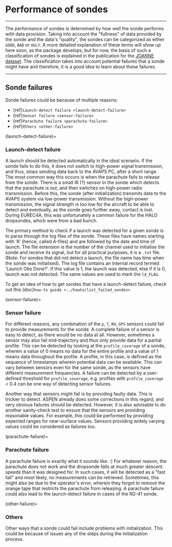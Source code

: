 # Performance of sondes

----

The performance of sondes is determined by how well the sonde performs with data provision. Taking into account the "fullness" of data provided by the sonde and the data's "quality", the sondes can be categorized as either `GOOD`, `BAD` or `UGLY`. A more detailed explanation of these terms will show up here soon, as the package develops, but for now, the basis of such a classification of sondes is explained in the publication for the [JOANNE dataset](https://doi.org/10.5194/essd-13-5253-2021). The classification takes into account potential failures that a sonde might have and therefore, it is a good idea to learn about these failures.

----
## Sonde failures

Sonde failures could be because of multiple reasons:

- {ref}`Launch-detect failure <launch-detect-failure>`
- {ref}`Sensor failure <sensor-failure>` 
- {ref}`Parachute failure <parachute-failure>`
- {ref}`Others <other-failure>`

(launch-detect-failure)=
### Launch-detect failure

A launch should be detected automatically in the ideal scenario. If the sonde fails to do this, it does not switch to high-power signal transmission, and thus, stops sending data back to the AVAPS PC, after a short range. The most common way this occurs is when the parachute fails to release from the sonde. There is a small IR (?) sensor in the sonde which detects that the parachute is out, and then switches on high-power radio transmission. Before this, the sonde (after initialization) transmits data to the AVAPS system via low-power transmission. Without the high-power transmission, the signal strength is too low for the aircraft to be able to detect and eventually, as the sonde goes further away, contact is lost. During EUREC4A, this was unfortunately a common failure for the HALO dropsondes, which were from a bad bunch.
    
The primary method to check if a launch was detected for a given sonde is to parse through the log files of the sonde. These files have names starting with 'A' (hence, called A-files) and are followed by the date and time of launch. The file extension is the number of the channel used to initialise the sonde and receive its signal, but for all practical purposes, it is a `.txt` file. (Note: For sondes that did not detect a launch, the file name has time when the sonde was initialised). The log file contains an internal record termed 'Launch Obs Done?'. If this value is 1, the launch was detected, else if it is 0, launch was not detected. The same values are used to mark the `ld_FLAG`.

To get an idea of how to get sondes that have a launch-detect failure, check out this {doc}`how-to guide <../howto/list_failed_sondes>`

(sensor-failure)=
### Sensor failure

For different reasons, any combination of the `p`, `T`, `RH`, `GPS` sensors could fail to provide measurements for the sonde. A complete failure of a sensor is easy to detect, as there would be no data at all. However, sometimes a sensor may also fail mid-trajectory and thus only provide data for a partial profile. This can be detected by looking at the `profile_coverage` of a sonde, wherein a value of 0 means no data for the entire profile and a value of 1 means data throughout the profile. A profile, in this case, is defined as the sequence of timestamps wherein potential data can be available. This can vary between sensors even for the same sonde, as the sensors have different measurement frequencies. A failure can be detected by a user-defined threshold for `profile_coverage`, e.g. profiles with `profile_coverage` < 0.4 can be one way of detecting sensor failures.

Another way that sensors might fail is by providing faulty data. This is trickier to detect. ASPEN already does some corrections in this regard, and very obvious failures should be detected. However, it is also advisable to do another sanity-check test to ensure that the sensors are providing reasonable values. For example, this could be performed by providing expected ranges for near-surface values. Sensors providing widely varying values could be considered as failures too.

(parachute-failure)=
### Parachute failure

A parachute failure is exactly what it sounds like. :) For whatever reason, the parachute does not work and the dropsonde falls at much greater descent speeds than it was designed for. In such cases, it will be detected as a "fast fall" and most likely, no measurements can be retrieved. Sometimes, this might also be due to the operator's error, wherein they forgot to remove the orange tape that restricts the parachute from releasing. A parachute failure could also lead to the launch-detect failure in cases of the RD-41 sonde.

(other-failure)=
### Others

Other ways that a sonde could fail include problems with initialization. This could be because of issues any of the steps during the initialization process.